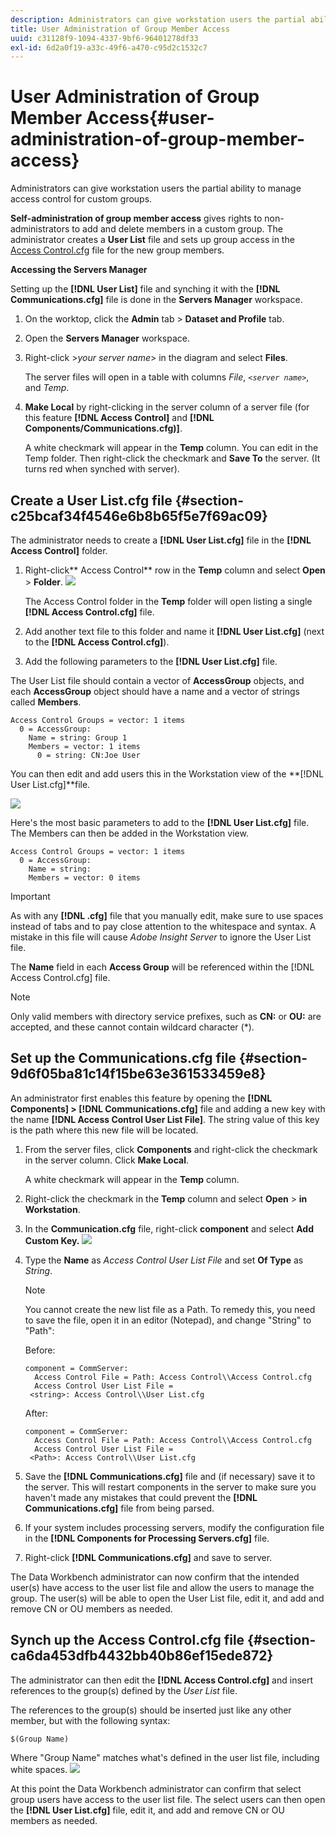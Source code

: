 ```yaml
---
description: Administrators can give workstation users the partial ability to manage access control for custom groups.
title: User Administration of Group Member Access
uuid: c31128f9-1094-4337-9bf6-96401278df33
exl-id: 6d2a0f19-a33c-49f6-a470-c95d2c1532c7
---
```

# User Administration of Group Member Access{#user-administration-of-group-member-access}

Administrators can give workstation users the partial ability to manage access control for custom groups.

**Self-administration of group member access** gives rights to non-administrators to add and delete members in a custom group. The administrator creates a **User List** file and sets up group access in the [Access Control.cfg](https://experienceleague.adobe.com/docs/data-workbench/using/server-admin-install/admin-dwb-server/access-control/c-config-acs-ctrl.html) file for the new group members.

**Accessing the Servers Manager**

Setting up the **[!DNL User List]** file and synching it with the **[!DNL Communications.cfg]** file is done in the **Servers Manager** workspace.

1. On the worktop, click the **Admin** tab > **Dataset and Profile** tab. 

1. Open the **Servers Manager** workspace. 
1. Right-click >*your server name*> in the diagram and select **Files**.

   The server files will open in a table with columns *File*, *`<server name>`*, and *Temp*. 

1. **Make Local** by right-clicking in the server column of a server file (for this feature **[!DNL Access Control]** and **[!DNL Components/Communications.cfg)]**.

   A white checkmark will appear in the **Temp** column. You can edit in the Temp folder. Then right-click the checkmark and **Save To** the server. (It turns red when synched with server).

## Create a User List.cfg file {#section-c25bcaf34f4546e6b8b65f5e7f69ac09}

The administrator needs to create a **[!DNL User List.cfg]** file in the **[!DNL Access Control]** folder.

1. Right-click** Access Control** row in the **Temp** column and select **Open** > **Folder**. ![](assets/6_4_workstation_groups_3.png)

   The Access Control folder in the **Temp** folder will open listing a single **[!DNL Access Control.cfg]** file.

1. Add another text file to this folder and name it **[!DNL User List.cfg]** (next to the **[!DNL Access Control.cfg]**). 

1. Add the following parameters to the **[!DNL User List.cfg]** file.

The User List file should contain a vector of **AccessGroup** objects, and each **AccessGroup** object should have a name and a vector of strings called **Members**.

```
Access Control Groups = vector: 1 items 
  0 = AccessGroup:  
    Name = string: Group 1 
    Members = vector: 1 items 
      0 = string: CN:Joe User
```

You can then edit and add users this in the Workstation view of the **[!DNL User List.cfg]**file.

![](assets/6_4_workstation_groups_4.png)

Here's the most basic parameters to add to the **[!DNL User List.cfg]** file. The Members can then be added in the Workstation view.

```
Access Control Groups = vector: 1 items 
  0 = AccessGroup:  
    Name = string:  
    Members = vector: 0 items
```

>[!IMPORTANT]
>
>As with any **[!DNL .cfg]** file that you manually edit, make sure to use spaces instead of tabs and to pay close attention to the whitespace and syntax. A mistake in this file will cause *Adobe Insight Server* to ignore the User List file.

The **Name** field in each **Access Group** will be referenced within the [!DNL Access Control.cfg] file.

>[!NOTE]
>
>Only valid members with directory service prefixes, such as **CN:** or **OU:** are accepted, and these cannot contain wildcard character (&#42;).

## Set up the Communications.cfg file {#section-9d6f05ba81c14f15be63e361533459e8}

An administrator first enables this feature by opening the **[!DNL Components] > [!DNL Communications.cfg]** file and adding a new key with the name **[!DNL Access Control User List File]**. The string value of this key is the path where this new file will be located.

1. From the server files, click **Components** and right-click the checkmark in the server column. Click **Make Local**.

   A white checkmark will appear in the **Temp** column. 

1. Right-click the checkmark in the **Temp** column and select **Open** > **in Workstation**. 

1. In the **Communication.cfg** file, right-click **component** and select **Add Custom Key.** ![](assets/6_4_workstation_groups.png)

1. Type the **Name** as *Access Control User List File* and set **Of Type** as *String*. 

   >[!NOTE]
   >
   >You cannot create the new list file as a Path. To remedy this, you need to save the file, open it in an editor (Notepad), and change "String" to "Path":

   Before:

   ```
   component = CommServer:  
     Access Control File = Path: Access Control\\Access Control.cfg 
     Access Control User List File =  
    <string>: Access Control\\User List.cfg
   ```

   After:

   ```
   component = CommServer:  
     Access Control File = Path: Access Control\\Access Control.cfg 
     Access Control User List File =  
    <Path>: Access Control\\User List.cfg
   ```

1. Save the **[!DNL Communications.cfg]** file and (if necessary) save it to the server. This will restart components in the server to make sure you haven't made any mistakes that could prevent the **[!DNL Communications.cfg]** file from being parsed. 
1. If your system includes processing servers, modify the configuration file in the **[!DNL Components for Processing Servers.cfg]** file. 
1. Right-click **[!DNL Communications.cfg]** and save to server.

The Data Workbench administrator can now confirm that the intended user(s) have access to the user list file and allow the users to manage the group. The user(s) will be able to open the User List file, edit it, and add and remove CN or OU members as needed.

## Synch up the Access Control.cfg file {#section-ca6da453dfb4432bb40b86ef15ede872}

The administrator can then edit the **[!DNL Access Control.cfg]** and insert references to the group(s) defined by the *User List* file.

The references to the group(s) should be inserted just like any other member, but with the following syntax:

```
$(Group Name)
```

Where "Group Name" matches what's defined in the user list file, including white spaces. ![](assets/6_4_workstation_groups_2.png)

At this point the Data Workbench administrator can confirm that select group users have access to the user list file. The select users can then open the **[!DNL User List.cfg]** file, edit it, and add and remove CN or OU members as needed.
